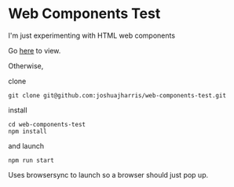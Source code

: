 # Web Components Test

I'm just experimenting with HTML web components

Go [here](https://joshuajharris.com/web-components-test) to view.

Otherwise,

clone
```
git clone git@github.com:joshuajharris/web-components-test.git
```

install
```
cd web-components-test
npm install
```

and launch
```
npm run start
```

Uses browsersync to launch so a browser should just pop up.
